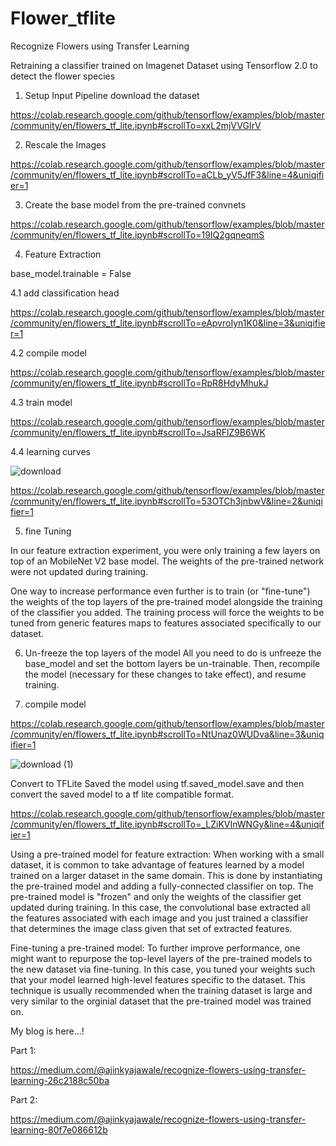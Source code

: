 # Flower_tflite
Recognize Flowers using Transfer Learning

Retraining a classifier trained on Imagenet Dataset using Tensorflow 2.0 to detect the flower species 

1. Setup Input Pipeline
  download the dataset 
  
  https://colab.research.google.com/github/tensorflow/examples/blob/master/community/en/flowers_tf_lite.ipynb#scrollTo=xxL2mjVVGIrV
  
2. Rescale the Images

https://colab.research.google.com/github/tensorflow/examples/blob/master/community/en/flowers_tf_lite.ipynb#scrollTo=aCLb_yV5JfF3&line=4&uniqifier=1

3. Create the base model from the pre-trained convnets
 
 https://colab.research.google.com/github/tensorflow/examples/blob/master/community/en/flowers_tf_lite.ipynb#scrollTo=19IQ2gqneqmS
 
4. Feature Extraction

  base_model.trainable = False
  
 4.1 add classification head
  
  https://colab.research.google.com/github/tensorflow/examples/blob/master/community/en/flowers_tf_lite.ipynb#scrollTo=eApvroIyn1K0&line=3&uniqifier=1
  
 4.2 compile model
 
 https://colab.research.google.com/github/tensorflow/examples/blob/master/community/en/flowers_tf_lite.ipynb#scrollTo=RpR8HdyMhukJ
 
 4.3 train model
 
 https://colab.research.google.com/github/tensorflow/examples/blob/master/community/en/flowers_tf_lite.ipynb#scrollTo=JsaRFlZ9B6WK
 
 4.4 learning curves
 
 ![download](https://user-images.githubusercontent.com/26092430/60843559-a42cc380-a1f4-11e9-91d6-c9ce144ca248.png)

 https://colab.research.google.com/github/tensorflow/examples/blob/master/community/en/flowers_tf_lite.ipynb#scrollTo=53OTCh3jnbwV&line=2&uniqifier=1

5. fine Tuning 

In our feature extraction experiment, you were only training a few layers on top of an MobileNet V2 base model. The weights of the pre-trained network were not updated during training.

One way to increase performance even further is to train (or "fine-tune") the weights of the top layers of the pre-trained model alongside the training of the classifier you added. The training process will force the weights to be tuned from generic features maps to features associated specifically to our dataset.
 
6. Un-freeze the top layers of the model
All you need to do is unfreeze the base_model and set the bottom layers be un-trainable. Then, recompile the model (necessary for these changes to take effect), and resume training.

7. compile model

https://colab.research.google.com/github/tensorflow/examples/blob/master/community/en/flowers_tf_lite.ipynb#scrollTo=NtUnaz0WUDva&line=3&uniqifier=1

![download (1)](https://user-images.githubusercontent.com/26092430/60843708-0a194b00-a1f5-11e9-904a-e87121152346.png)

Convert to TFLite
Saved the model using tf.saved_model.save and then convert the saved model to a tf lite compatible format.

https://colab.research.google.com/github/tensorflow/examples/blob/master/community/en/flowers_tf_lite.ipynb#scrollTo=_LZiKVInWNGy&line=4&uniqifier=1

Using a pre-trained model for feature extraction: When working with a small dataset, it is common to take advantage of features learned by a model trained on a larger dataset in the same domain. This is done by instantiating the pre-trained model and adding a fully-connected classifier on top. The pre-trained model is "frozen" and only the weights of the classifier get updated during training. In this case, the convolutional base extracted all the features associated with each image and you just trained a classifier that determines the image class given that set of extracted features.

Fine-tuning a pre-trained model: To further improve performance, one might want to repurpose the top-level layers of the pre-trained models to the new dataset via fine-tuning. In this case, you tuned your weights such that your model learned high-level features specific to the dataset. This technique is usually recommended when the training dataset is large and very similar to the orginial dataset that the pre-trained model was trained on.

 
 My blog is here...!
 
 Part 1: 
 
 https://medium.com/@ajinkyajawale/recognize-flowers-using-transfer-learning-26c2188c50ba
 
 Part 2:
 
 https://medium.com/@ajinkyajawale/recognize-flowers-using-transfer-learning-80f7e086612b
 
 
 

